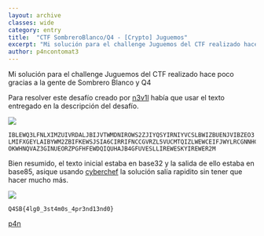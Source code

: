 ```yaml
---
layout: archive
classes: wide
category: entry
title:  "CTF SombreroBlanco/Q4 - [Crypto] Juguemos"
excerpt: "Mi solución para el challenge Juguemos del CTF realizado hace poco gracias a la gente de Sombrero Blanco y Q4"
author: p4ncontomat3
---
```

Mi solución para el challenge Juguemos del CTF realizado hace poco gracias a la gente de Sombrero Blanco y Q4

Para resolver este desafío creado por [n3v1l](https://twitter.com/n3v1l1) había que usar el texto entregado en la descripción del desafío.

![](https://uroven4.github.io/assets/images/content/Q4SB/juguemos/desc_juguemos.jpg)

```
IBLEWQ3LFNLXIMZUIVRDALJBIJVTWMDNIROWS2ZJIYQSYIRNIYVCSLBWIZBUENJVIBZEO3
LMIFXGEYLAIBYWM2ZBIFKEWSJSIA6CIRRIFNCCGVRZL5VUCMTQIZLWEWCEIFJWYLRCGNNHC
OKWHNQVAZ3GINUEORZPGFHFEWDQIQUHAJB4GFUVESLLIREWESKYIREWER2M
```

Bien resumido, el texto inicial estaba en base32 y la salida de ello estaba en base85, asique usando [cyberchef](https://gchq.github.io/CyberChef/) la solución salía rapidito sin tener que hacer mucho más.

![](https://uroven4.github.io/assets/images/content/Q4SB/juguemos/sol_juguemos.jpg)

`Q4SB{4lg0_3st4m0s_4pr3nd13nd0}`




[p4n](https://www.hackthebox.eu/home/users/profile/140674)